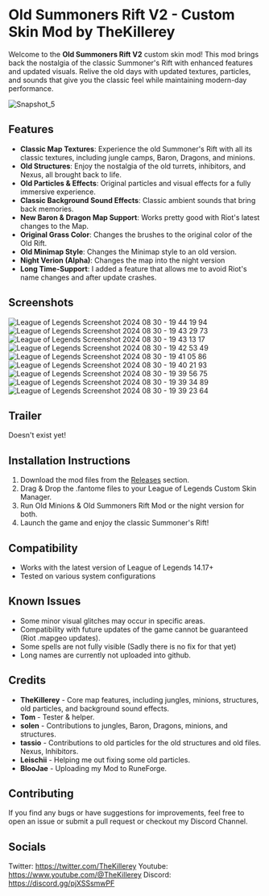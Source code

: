# Old Summoners Rift V2 - Custom Skin Mod by TheKillerey

Welcome to the **Old Summoners Rift V2** custom skin mod! This mod brings back the nostalgia of the classic Summoner's Rift with enhanced features and updated visuals. Relive the old days with updated textures, particles, and sounds that give you the classic feel while maintaining modern-day performance.

![Snapshot_5](https://github.com/user-attachments/assets/97a8432f-4d34-412d-adf6-4e2938a1cf59)


## Features

- **Classic Map Textures**: Experience the old Summoner's Rift with all its classic textures, including jungle camps, Baron, Dragons, and minions.
- **Old Structures**: Enjoy the nostalgia of the old turrets, inhibitors, and Nexus, all brought back to life.
- **Old Particles & Effects**: Original particles and visual effects for a fully immersive experience.
- **Classic Background Sound Effects**: Classic ambient sounds that bring back memories.
- **New Baron & Dragon Map Support**: Works pretty good with Riot's latest changes to the Map.
- **Original Grass Color**: Changes the brushes to the original color of the Old Rift.
- **Old Minimap Style**: Changes the Minimap style to an old version.
- **Night Verion (Alpha)**: Changes the map into the night version
- **Long Time-Support**: I added a feature that allows me to avoid Riot's name changes and after update crashes.

## Screenshots
![League of Legends Screenshot 2024 08 30 - 19 44 19 94](https://github.com/user-attachments/assets/fa4938c2-811b-47dc-a09b-c4ad850e593d)
![League of Legends Screenshot 2024 08 30 - 19 43 29 73](https://github.com/user-attachments/assets/ff5cb995-7282-4607-be60-41455b794931)
![League of Legends Screenshot 2024 08 30 - 19 43 13 17](https://github.com/user-attachments/assets/5785f5f3-d5b4-4014-bd9e-8b778ba239cd)
![League of Legends Screenshot 2024 08 30 - 19 42 53 49](https://github.com/user-attachments/assets/67c8061d-058e-4619-af61-e3f69691076a)
![League of Legends Screenshot 2024 08 30 - 19 41 05 86](https://github.com/user-attachments/assets/8a70d65e-83f6-49e4-8e70-1ac01298c44a)
![League of Legends Screenshot 2024 08 30 - 19 40 21 93](https://github.com/user-attachments/assets/be6dd7ee-a129-4407-802c-e958b42ac57c)
![League of Legends Screenshot 2024 08 30 - 19 39 56 75](https://github.com/user-attachments/assets/c8599646-9c08-4d1b-a9ba-da7bb685b9c4)
![League of Legends Screenshot 2024 08 30 - 19 39 34 89](https://github.com/user-attachments/assets/fd2dd7a6-add9-4d21-ab41-0ade2b035b3f)
![League of Legends Screenshot 2024 08 30 - 19 39 23 64](https://github.com/user-attachments/assets/2bcee7a0-baae-4b97-9ca1-75c46801be86)



## Trailer

Doesn't exist yet!

## Installation Instructions

1. Download the mod files from the [Releases](https://github.com/TheKillerey/Old-Summoners-Rift-V2/releases) section.
2. Drag & Drop the .fantome files to your League of Legends Custom Skin Manager.
3. Run Old Minions & Old Summoners Rift Mod or the night version for both.
4. Launch the game and enjoy the classic Summoner's Rift!

## Compatibility

- Works with the latest version of League of Legends 14.17+
- Tested on various system configurations

## Known Issues

- Some minor visual glitches may occur in specific areas.
- Compatibility with future updates of the game cannot be guaranteed (Riot .mapgeo updates).
- Some spells are not fully visible (Sadly there is no fix for that yet)
- Long names are currently not uploaded into github.

## Credits

- **TheKillerey** - Core map features, including jungles, minions, structures, old particles, and background sound effects.
- **Tom** - Tester & helper.
- **solen** - Contributions to jungles, Baron, Dragons, minions, and structures.
- **tassio** - Contributions to old particles for the old structures and old files. Nexus, Inhibitors.
- **Leischii** - Helping me out fixing some old particles.
- **BlooJae** - Uploading my Mod to RuneForge.

## Contributing

If you find any bugs or have suggestions for improvements, feel free to open an issue or submit a pull request or checkout my Discord Channel.

## Socials

Twitter: https://twitter.com/TheKillerey
Youtube: https://www.youtube.com/@TheKillerey
Discord: https://discord.gg/pjXSSsmwPF
